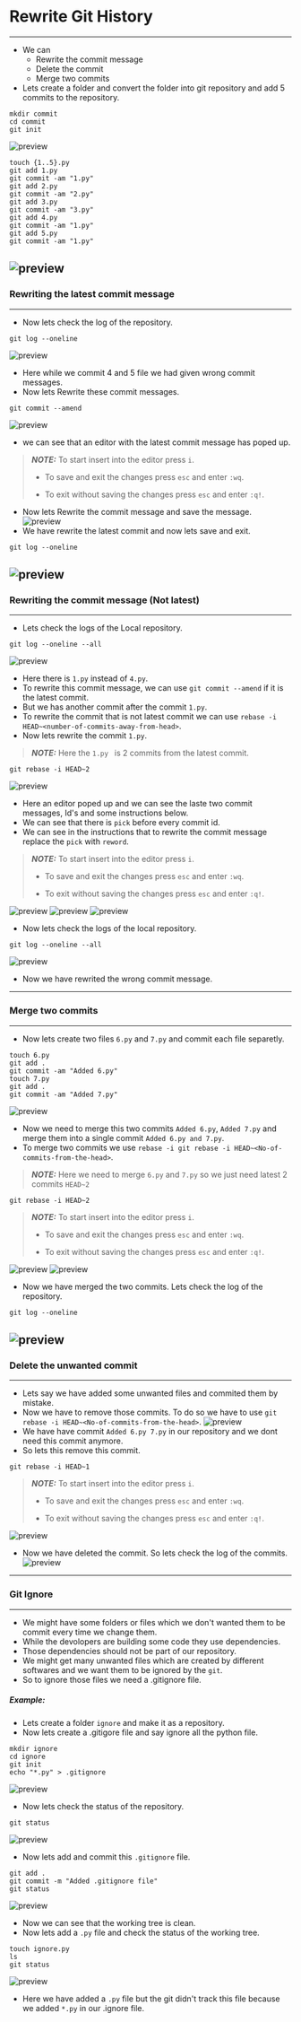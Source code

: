 # Rewrite Git History
-----------------------------
* We can 
  * Rewrite the commit message
  * Delete the commit
  * Merge two commits
* Lets create a folder and convert the folder into git repository and add 5 commits to the repository.
```
mkdir commit
cd commit
git init
```
![preview](./Images/github86.png)
```
touch {1..5}.py
git add 1.py
git commit -am "1.py"
git add 2.py
git commit -am "2.py"
git add 3.py
git commit -am "3.py"
git add 4.py
git commit -am "1.py"
git add 5.py
git commit -am "1.py"
```
![preview](./Images/github87.png)
---------------------------------
### Rewriting the latest commit message
--------------------------------
* Now lets check the log of the repository.
```
git log --oneline
```
![preview](./Images/github88.png)
* Here while we commit 4 and 5 file we had given wrong commit messages.
* Now lets Rewrite these commit messages.
```
git commit --amend
```
![preview](./Images/github89.png)
* we can see that an editor with the latest commit message has poped up.
> **_NOTE:_** To start insert into the editor press `i`.
> 
> * To save and exit the changes press `esc` and enter `:wq`.
>
> * To exit without saving the changes press `esc` and enter `:q!`.
* Now lets Rewrite the commit message and save the message.
![preview](./Images/github90.png)
* We have rewrite the latest commit and now lets save and exit.
```
git log --oneline
```
![preview](./Images/github91.png)
---------------------------------------------
### Rewriting the commit message (Not latest)
---------------------------------------------
* Lets check the logs of the Local repository.
```
git log --oneline --all
```
![preview](./Images/github92.png)
* Here there is `1.py` instead of `4.py`.
* To rewrite this commit message, we can use `git commit --amend` if it is the latest commit.
* But we has another commit after the commit `1.py`.
* To rewrite the commit that is not latest commit we can use `rebase -i HEAD~<number-of-commits-away-from-head>`.
* Now lets rewrite the commit `1.py`.
> **_NOTE:_** Here the `1.py ` is 2 commits from the latest commit.
```
git rebase -i HEAD~2
```
![preview](./Images/github93.png)
* Here an editor poped up and we can see the laste two commit messages, Id's and some instructions below.
* We can see that there is `pick` before every commit id.
* We can see in the instructions that to rewrite the commit message replace the `pick` with `reword`.
> **_NOTE:_** To start insert into the editor press `i`.
> 
> * To save and exit the changes press `esc` and enter `:wq`.
>
> * To exit without saving the changes press `esc` and enter `:q!`.

![preview](./Images/github94.png)
![preview](./Images/github95.png)
![preview](./Images/github96.png)
* Now lets check the logs of the local repository.
```
git log --oneline --all
```
![preview](./Images/github97.png)
* Now we have rewrited the wrong commit message.
----------------------
### Merge two commits
-------------------------------------------------
* Now lets create two files `6.py` and `7.py` and commit each file separetly.
```
touch 6.py
git add .
git commit -am "Added 6.py"
touch 7.py
git add .
git commit -am "Added 7.py"
```
![preview](./Images/github98.png)
* Now we need to merge this two commits `Added 6.py`, `Added 7.py` and merge them into a single commit `Added 6.py and 7.py`.
* To merge two commits we use `rebase -i git rebase -i HEAD~<No-of-commits-from-the-head>`.
> **_NOTE:_** Here we need to merge `6.py` and `7.py` so we just need latest 2 commits `HEAD~2`
```
git rebase -i HEAD~2
```
> **_NOTE:_** To start insert into the editor press `i`.
> 
> * To save and exit the changes press `esc` and enter `:wq`.
>
> * To exit without saving the changes press `esc` and enter `:q!`.

![preview](./Images/github99.png)
![preview](./Images/github100.png)
* Now we have merged the two commits. Lets check the log of the repository.
```
git log --oneline
```
![preview](./Images/github101.png)
-----------------------------------
### Delete the unwanted commit
------------------------------
* Lets say we have added some unwanted files and commited them by mistake.
* Now we have to remove those commits. To do so we have to use `git rebase -i HEAD~<No-of-commits-from-the-head>`.
![preview](./Images/github102.png)
* We have have commit `Added 6.py 7.py` in our repository and we dont need this commit anymore.
* So lets this remove this commit.
```
git rebase -i HEAD~1
```
> **_NOTE:_** To start insert into the editor press `i`.
> 
> * To save and exit the changes press `esc` and enter `:wq`.
>
> * To exit without saving the changes press `esc` and enter `:q!`.

![preview](./Images/github103.png)
* Now we have deleted the commit. So lets check the log of the commits.
![preview](./Images/github104.png)
---------------------
### Git Ignore
-------------------
* We might have some folders or files which we don't wanted them to be commit every time we change them.
* While the devolopers are building some code they use dependencies.
* Those dependencies should not be part of our repository.
* We might get many unwanted files which are created by different softwares and we want them to be ignored by the `git`.
* So to ignore those files we need a .gitignore file.
##### Example: 
* Lets create a folder `ignore` and make it as a repository.
* Now lets create a .gitigore file and say ignore all the python file.
```
mkdir ignore
cd ignore
git init
echo "*.py" > .gitignore
```
![preview](./Images/github108.png)
* Now lets check the status of the repository.
```
git status
```
![preview](./Images/github109.png)
* Now lets add and commit this `.gitignore` file.
```
git add .
git commit -m "Added .gitignore file"
git status
```
![preview](./Images/github110.png)
* Now we can see that the working tree is clean.
* Now lets add a `.py` file and check the status of the working tree.
```
touch ignore.py
ls
git status
```
![preview](./Images/github111.png)
* Here we have added a `.py` file but the git didn't track this file because we added `*.py` in our .ignore file.